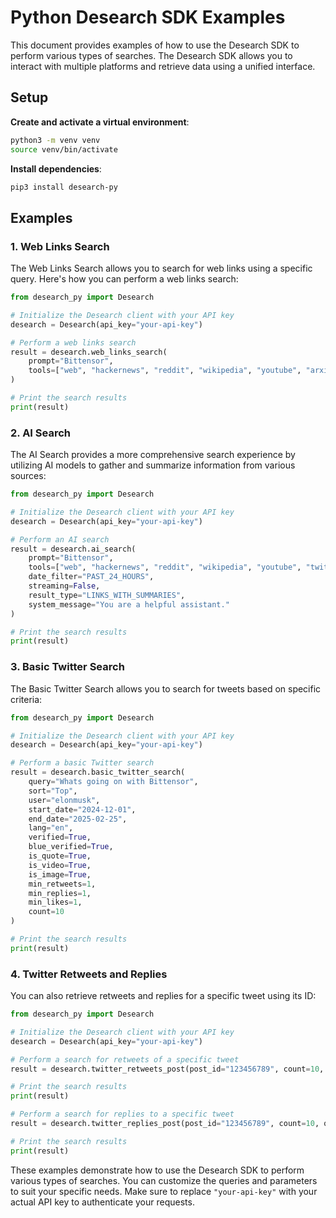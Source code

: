 # Python Desearch SDK Examples

This document provides examples of how to use the Desearch SDK to perform various types of searches. The Desearch SDK allows you to interact with multiple platforms and retrieve data using a unified interface.

## Setup

**Create and activate a virtual environment**:

```bash
python3 -m venv venv
source venv/bin/activate
```

**Install dependencies**:

```bash
pip3 install desearch-py
```

## Examples

### 1. Web Links Search

The Web Links Search allows you to search for web links using a specific query. Here's how you can perform a web links search:

```python
from desearch_py import Desearch

# Initialize the Desearch client with your API key
desearch = Desearch(api_key="your-api-key")

# Perform a web links search
result = desearch.web_links_search(
    prompt="Bittensor",
    tools=["web", "hackernews", "reddit", "wikipedia", "youtube", "arxiv"],
)

# Print the search results
print(result)
```

### 2. AI Search

The AI Search provides a more comprehensive search experience by utilizing AI models to gather and summarize information from various sources:

```python
from desearch_py import Desearch

# Initialize the Desearch client with your API key
desearch = Desearch(api_key="your-api-key")

# Perform an AI search
result = desearch.ai_search(
    prompt="Bittensor",
    tools=["web", "hackernews", "reddit", "wikipedia", "youtube", "twitter", "arxiv"],
    date_filter="PAST_24_HOURS",
    streaming=False,
    result_type="LINKS_WITH_SUMMARIES",
    system_message="You are a helpful assistant."
)

# Print the search results
print(result)
```

### 3. Basic Twitter Search

The Basic Twitter Search allows you to search for tweets based on specific criteria:

```python
from desearch_py import Desearch

# Initialize the Desearch client with your API key
desearch = Desearch(api_key="your-api-key")

# Perform a basic Twitter search
result = desearch.basic_twitter_search(
    query="Whats going on with Bittensor",
    sort="Top",
    user="elonmusk",
    start_date="2024-12-01",
    end_date="2025-02-25",
    lang="en",
    verified=True,
    blue_verified=True,
    is_quote=True,
    is_video=True,
    is_image=True,
    min_retweets=1,
    min_replies=1,
    min_likes=1,
    count=10
)

# Print the search results
print(result)
```

### 4. Twitter Retweets and Replies

You can also retrieve retweets and replies for a specific tweet using its ID:

```python
from desearch_py import Desearch

# Initialize the Desearch client with your API key
desearch = Desearch(api_key="your-api-key")

# Perform a search for retweets of a specific tweet
result = desearch.twitter_retweets_post(post_id="123456789", count=10, query="Bittensor")

# Print the search results
print(result)

# Perform a search for replies to a specific tweet
result = desearch.twitter_replies_post(post_id="123456789", count=10, query="Bittensor")

# Print the search results
print(result)
```

These examples demonstrate how to use the Desearch SDK to perform various types of searches. You can customize the queries and parameters to suit your specific needs. Make sure to replace `"your-api-key"` with your actual API key to authenticate your requests.